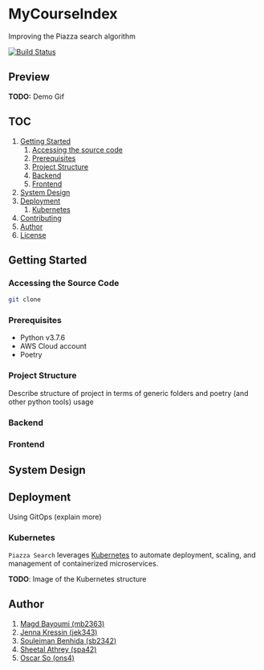 # MyCourseIndex
Improving the Piazza search algorithm

[![Build Status](https://travis-ci.org/oscarso2000/MyCourseIndex.svg?branch=master)](https://travis-ci.org/oscarso2000/MyCourseIndex)

## Preview 
**TODO:** Demo Gif

## TOC
1. [Getting Started](#getting-started)
    1. [Accessing the source code](#accessing-the-source-code)
    1. [Prerequisites](#prerequisites)
    1. [Project Structure](#project-structure)
    1. [Backend](#backend)
    1. [Frontend](#frontend)
1. [System Design](#system-design)
1. [Deployment](#deployment)
    1. [Kubernetes](#kubernetes)
1. [Contributing](#contributing)
1. [Author](#author)
1. [License](#license)


## Getting Started

### Accessing the Source Code

```bash
git clone
```

### Prerequisites

- Python v3.7.6
- AWS Cloud account
- Poetry

### Project Structure

Describe structure of project in terms of generic folders and poetry (and other python tools) usage

### Backend

### Frontend

## System Design

## Deployment
Using GitOps (explain more)

### Kubernetes
`Piazza Search` leverages [Kubernetes](https://kubernetes.io) to automate deployment, scaling,
and management of containerized microservices.

**TODO**: Image of the Kubernetes structure

## Author
1. [Magd Bayoumi (mb2363)](https://github.com/bayoumi17m)
1. [Jenna Kressin (jek343)](https://github.com/jek343)
1. [Souleiman Benhida (sb2342)](https://github.com/soule)
1. [Sheetal Athrey (spa42)](https://github.com/sheetal-athrey)
1. [Oscar So (ons4)](https://github.com/oscarso2000)
